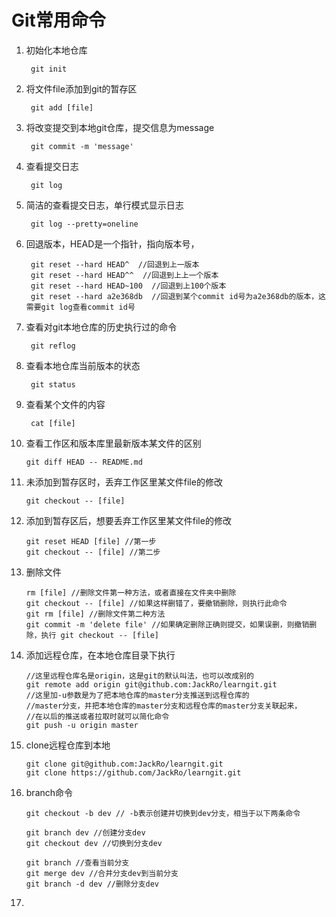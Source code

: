 # Git常用命令 #

1. 初始化本地仓库

		git init
2. 将文件file添加到git的暂存区

		git add [file] 
3. 将改变提交到本地git仓库，提交信息为message

		git commit -m 'message' 
4. 查看提交日志

		git log 
5. 简洁的查看提交日志，单行模式显示日志

		git log --pretty=oneline 
6. 回退版本，HEAD是一个指针，指向版本号，

		git reset --hard HEAD^  //回退到上一版本
		git reset --hard HEAD^^  //回退到上上一个版本
		git reset --hard HEAD~100  //回退到上100个版本
		git reset --hard a2e368db  //回退到某个commit id号为a2e368db的版本，这需要git log查看commit id号
7. 查看对git本地仓库的历史执行过的命令

		git reflog
8. 查看本地仓库当前版本的状态

		git status
9. 查看某个文件的内容

		cat [file]
10. 查看工作区和版本库里最新版本某文件的区别

		git diff HEAD -- README.md
11. 未添加到暂存区时，丢弃工作区里某文件file的修改

		git checkout -- [file]
12. 添加到暂存区后，想要丢弃工作区里某文件file的修改

		git reset HEAD [file] //第一步
		git checkout -- [file] //第二步
13. 删除文件

		rm [file] //删除文件第一种方法，或者直接在文件夹中删除
		git checkout -- [file] //如果这样删错了，要撤销删除，则执行此命令
		git rm [file] //删除文件第二种方法
		git commit -m 'delete file' //如果确定删除正确则提交，如果误删，则撤销删除，执行 git checkout -- [file]
14. 添加远程仓库，在本地仓库目录下执行

		//这里远程仓库名是origin，这是git的默认叫法，也可以改成别的
		git remote add origin git@github.com:JackRo/learngit.git 
		//这里加-u参数是为了把本地仓库的master分支推送到远程仓库的
		//master分支，并把本地仓库的master分支和远程仓库的master分支关联起来，
		//在以后的推送或者拉取时就可以简化命令
		git push -u origin master 
15. clone远程仓库到本地

		git clone git@github.com:JackRo/learngit.git
		git clone https://github.com/JackRo/learngit.git
16. branch命令

		git checkout -b dev // -b表示创建并切换到dev分支，相当于以下两条命令

		git branch dev //创建分支dev
		git checkout dev //切换到分支dev
		
		git branch //查看当前分支
		git merge dev //合并分支dev到当前分支
		git branch -d dev //删除分支dev
17. 